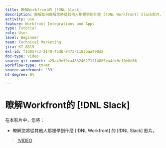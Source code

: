 ```yaml
---
title: 瞭解Workfront的 [!DNL Slack]
description: 瞭解如何瞭解您將從其他人那裡學到什麼 [!DNL Workfront] Slack影片。
activity: use
feature: Workfront Integrations and Apps
type: Tutorial
role: User
level: Beginner
team: Technical Marketing
jira: KT-8815
exl-id: f1d857c3-2140-45db-8473-1183baa490d2
doc-type: video
source-git-commit: a25a49e59ca483246271214886ea4dc9c10e8d66
workflow-type: tm+mt
source-wordcount: '39'
ht-degree: 0%

---
```


# 瞭解Workfront的 [!DNL Slack]

在本影片中，您將：

* 瞭解您將從其他人那裡學到什麼 [!DNL Workfront] 的 [!DNL Slack] 影片。

>[!VIDEO](https://video.tv.adobe.com/v/335116/?quality=12&learn=on)
